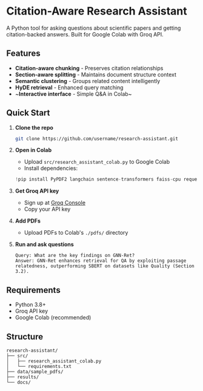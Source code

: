# Citation-Aware Research Assistant

A Python tool for asking questions about scientific papers and getting citation-backed answers. Built for Google Colab with Groq API.

## Features

- **Citation-aware chunking** - Preserves citation relationships
- **Section-aware splitting** - Maintains document structure context
- **Semantic clustering** - Groups related content intelligently
- **HyDE retrieval** - Enhanced query matching
- ~**Interactive interface** - Simple Q&A in Colab~

## Quick Start

1. **Clone the repo**
   ```bash
   git clone https://github.com/username/research-assistant.git
   ```

2. **Open in Colab**
   - Upload `src/research_assistant_colab.py` to Google Colab
   - Install dependencies:
   ```python
   !pip install PyPDF2 langchain sentence-transformers faiss-cpu requests ipywidgets pdfplumber scikit-learn
   ```

3. **Get Groq API key**
   - Sign up at [Groq Console](https://console.groq.com)
   - Copy your API key

4. **Add PDFs**
   - Upload PDFs to Colab's `./pdfs/` directory

5. **Run and ask questions**
   ```
   Query: What are the key findings on GNN-Ret?
   Answer: GNN-Ret enhances retrieval for QA by exploiting passage relatedness, outperforming SBERT on datasets like Quality (Section 3.2).
   ```

## Requirements

- Python 3.8+
- Groq API key
- Google Colab (recommended)

## Structure

```
research-assistant/
├── src/
│   ├── research_assistant_colab.py
│   └── requirements.txt
├── data/sample_pdfs/
├── results/
└── docs/
```


